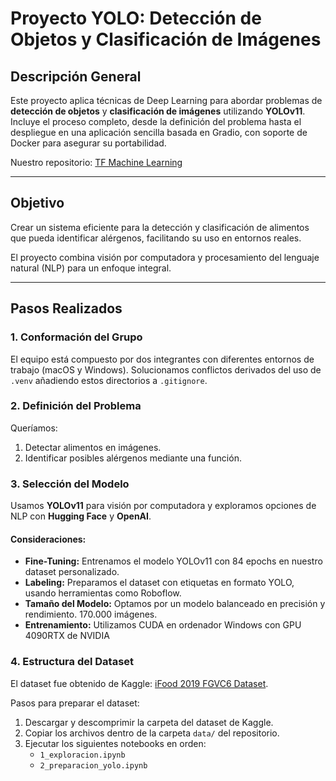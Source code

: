 # Proyecto YOLO: Detección de Objetos y Clasificación de Imágenes

## Descripción General

Este proyecto aplica técnicas de Deep Learning para abordar problemas de **detección de objetos** y **clasificación de imágenes** utilizando **YOLOv11**. Incluye el proceso completo, desde la definición del problema hasta el despliegue en una aplicación sencilla basada en Gradio, con soporte de Docker para asegurar su portabilidad.

Nuestro repositorio: [TF Machine Learning](https://github.com/gonzalo-ceb/tf-machine-learning)

---

## Objetivo

Crear un sistema eficiente para la detección y clasificación de alimentos que pueda identificar alérgenos, facilitando su uso en entornos reales.

El proyecto combina visión por computadora y procesamiento del lenguaje natural (NLP) para un enfoque integral.

---

## Pasos Realizados

### 1. Conformación del Grupo
El equipo está compuesto por dos integrantes con diferentes entornos de trabajo (macOS y Windows). Solucionamos conflictos derivados del uso de `.venv` añadiendo estos directorios a `.gitignore`.

### 2. Definición del Problema
Queríamos:
1. Detectar alimentos en imágenes.
2. Identificar posibles alérgenos mediante una función.

### 3. Selección del Modelo
Usamos **YOLOv11** para visión por computadora y exploramos opciones de NLP con **Hugging Face** y **OpenAI**.

#### Consideraciones:
- **Fine-Tuning:** Entrenamos el modelo YOLOv11 con 84 epochs en nuestro dataset personalizado.
- **Labeling:** Preparamos el dataset con etiquetas en formato YOLO, usando herramientas como Roboflow.
- **Tamaño del Modelo:** Optamos por un modelo balanceado en precisión y rendimiento. 170.000 imágenes.
- **Entrenamiento:** Utilizamos CUDA en ordenador Windows con GPU 4090RTX de NVIDIA

### 4. Estructura del Dataset
El dataset fue obtenido de Kaggle: [iFood 2019 FGVC6 Dataset](https://www.kaggle.com/c/ifood-2019-fgvc6/data).

Pasos para preparar el dataset:
1. Descargar y descomprimir la carpeta del dataset de Kaggle.
2. Copiar los archivos dentro de la carpeta `data/` del repositorio.
3. Ejecutar los siguientes notebooks en orden:
   - `1_exploracion.ipynb`
   - `2_preparacion_yolo.ipynb`
